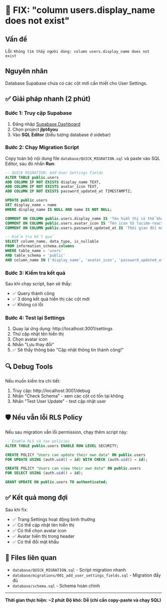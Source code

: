 # 🚨 FIX: "column users.display_name does not exist"

## Vấn đề
Lỗi: `Không tìm thấy người dùng: column users.display_name does not exist`

## Nguyên nhân
Database Supabase chưa có các cột mới cần thiết cho User Settings.

## ✅ Giải pháp nhanh (2 phút)

### Bước 1: Truy cập Supabase
1. Đăng nhập [Supabase Dashboard](https://supabase.com/dashboard)
2. Chọn project **jlpt4you**
3. Vào **SQL Editor** (biểu tượng database ở sidebar)

### Bước 2: Chạy Migration Script
Copy toàn bộ nội dung file `database/QUICK_MIGRATION.sql` và paste vào SQL Editor, sau đó nhấn **Run**:

```sql
-- QUICK MIGRATION: Add User Settings Fields
ALTER TABLE public.users 
ADD COLUMN IF NOT EXISTS display_name TEXT,
ADD COLUMN IF NOT EXISTS avatar_icon TEXT,
ADD COLUMN IF NOT EXISTS password_updated_at TIMESTAMPTZ;

UPDATE public.users 
SET display_name = name 
WHERE display_name IS NULL AND name IS NOT NULL;

COMMENT ON COLUMN public.users.display_name IS 'Tên hiển thị có thể khác với name gốc';
COMMENT ON COLUMN public.users.avatar_icon IS 'Tên icon từ lucide-react để làm avatar';
COMMENT ON COLUMN public.users.password_updated_at IS 'Thời gian đổi mật khẩu lần cuối';

-- Kiểm tra kết quả
SELECT column_name, data_type, is_nullable
FROM information_schema.columns 
WHERE table_name = 'users' 
AND table_schema = 'public'
AND column_name IN ('display_name', 'avatar_icon', 'password_updated_at');
```

### Bước 3: Kiểm tra kết quả
Sau khi chạy script, bạn sẽ thấy:
- ✅ Query thành công
- ✅ 3 dòng kết quả hiển thị các cột mới
- ✅ Không có lỗi

### Bước 4: Test lại Settings
1. Quay lại ứng dụng: http://localhost:3001/settings
2. Thử cập nhật tên hiển thị
3. Chọn avatar icon
4. Nhấn "Lưu thay đổi"
5. ✅ Sẽ thấy thông báo "Cập nhật thông tin thành công!"

## 🔍 Debug Tools

Nếu muốn kiểm tra chi tiết:
1. Truy cập: http://localhost:3001/debug
2. Nhấn "Check Schema" - xem các cột có tồn tại không
3. Nhấn "Test User Update" - test cập nhật user

## 🛡️ Nếu vẫn lỗi RLS Policy

Nếu sau migration vẫn lỗi permission, chạy thêm script này:

```sql
-- Enable RLS và tạo policies
ALTER TABLE public.users ENABLE ROW LEVEL SECURITY;

CREATE POLICY "Users can update their own data" ON public.users
FOR UPDATE USING (auth.uid() = id) WITH CHECK (auth.uid() = id);

CREATE POLICY "Users can view their own data" ON public.users
FOR SELECT USING (auth.uid() = id);

GRANT UPDATE ON public.users TO authenticated;
```

## ✅ Kết quả mong đợi

Sau khi fix:
- ✅ Trang Settings hoạt động bình thường
- ✅ Có thể cập nhật tên hiển thị
- ✅ Có thể chọn avatar icon
- ✅ Avatar hiển thị trong header
- ✅ Có thể đổi mật khẩu

## 📁 Files liên quan

- `database/QUICK_MIGRATION.sql` - Script migration nhanh
- `database/migrations/001_add_user_settings_fields.sql` - Migration đầy đủ
- `database/schema.sql` - Schema hoàn chỉnh

---

**Thời gian thực hiện: ~2 phút**
**Độ khó: Dễ (chỉ cần copy-paste và chạy SQL)**
